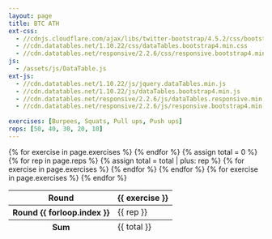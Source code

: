 ```yaml
---
layout: page
title: BTC ATH
ext-css:
  - //cdnjs.cloudflare.com/ajax/libs/twitter-bootstrap/4.5.2/css/bootstrap.css
  - //cdn.datatables.net/1.10.22/css/dataTables.bootstrap4.min.css
  - //cdn.datatables.net/responsive/2.2.6/css/responsive.bootstrap4.min.css
js: 
  - /assets/js/DataTable.js
ext-js:
  - //cdn.datatables.net/1.10.22/js/jquery.dataTables.min.js
  - //cdn.datatables.net/1.10.22/js/dataTables.bootstrap4.min.js
  - //cdn.datatables.net/responsive/2.2.6/js/dataTables.responsive.min.js
  - //cdn.datatables.net/responsive/2.2.6/js/responsive.bootstrap4.min.js
  
exercises: [Burpees, Squats, Pull ups, Push ups]
reps: [50, 40, 30, 20, 10]
---
```


<table id="btcath" class="table dt-responsive table-hover">
  <thead>
    <tr>
      <th scope="col">Round</th>
      {% for exercise in page.exercises %}
      <th scope="col">{{ exercise }}</th>
      {% endfor %}
    </tr>
  </thead>
  <tbody>
    {% assign total = 0 %}
    {% for rep in page.reps %}
    {% assign total = total | plus: rep %}
    <tr>
      <th scope="row">Round {{ forloop.index }}</th>
      {% for exercise in page.exercises %}
      <td data-title="{{ exercise }}"> {{ rep }} </td>
      {% endfor %}
    </tr>
    {% endfor %}
  </tbody>
  <tfoot>
    <tr>
      <th scope="row">Sum</th>
      {% for exercise in page.exercises %}
        <td>{{ total }}</td>
      {% endfor %}
    </tr>
  </tfoot>
</table>
